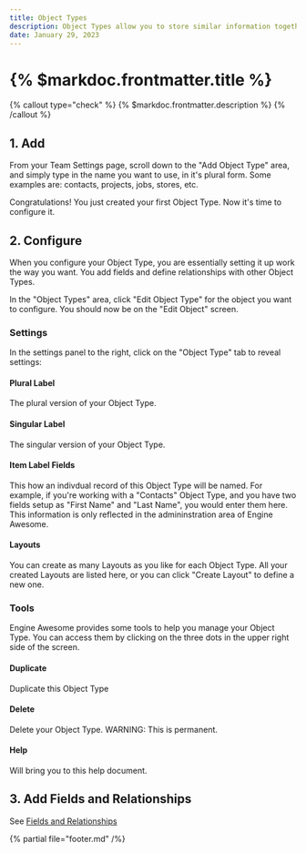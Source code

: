 ```yaml
---
title: Object Types
description: Object Types allow you to store similar information together—like contacts, quotes, or projects. Adding at least one Object Type is the first step to using Engine Awesome.
date: January 29, 2023
---
```


# {% $markdoc.frontmatter.title %}

{% callout type="check" %}
{% $markdoc.frontmatter.description %}
{% /callout %}



## 1. Add
From your Team Settings page, scroll down to the "Add Object Type" area, and simply type in the name you want to use, in it's plural form. Some examples are: contacts, projects, jobs, stores, etc. 

Congratulations! You just created your first Object Type. Now it's time to configure it. 

## 2. Configure
When you configure your Object Type, you are essentially setting it up work the way you want. You add fields and define relationships with other Object Types.

In the "Object Types" area, click "Edit Object Type" for the object you want to configure. You should now be on the "Edit Object" screen.

### Settings
In the settings panel to the right, click on the "Object Type" tab to reveal settings:

#### Plural Label
The plural version of your Object Type.

#### Singular Label
The singular version of your Object Type.

#### Item Label Fields
This how an indivdual record of this Object Type will be named. For example, if you're working with a "Contacts" Object Type, and you have two fields setup as "First Name" and "Last Name", you would enter them here. This information is only reflected in the admininstration area of Engine Awesome.

#### Layouts
You can create as many Layouts as you like for each Object Type. All your created Layouts are listed here, or you can click "Create Layout" to define a new one.

### Tools
Engine Awesome provides some tools to help you manage your Object Type. You can access them by clicking on the three dots in the upper right side of the screen.

#### Duplicate
Duplicate this Object Type

#### Delete
Delete your Object Type. WARNING: This is permanent.

#### Help
Will bring you to this help document.

## 3. Add Fields and Relationships
See [Fields and Relationships](object-types/fields-relationships)

{% partial file="footer.md" /%}



